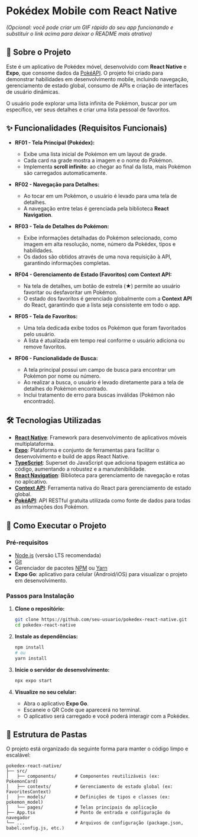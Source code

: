 
# Pokédex Mobile com React Native

*(Opcional: você pode criar um GIF rápido do seu app funcionando e substituir o link acima para deixar o README mais atrativo)*

## 📖 Sobre o Projeto

Este é um aplicativo de Pokédex móvel, desenvolvido com **React Native** e **Expo**, que consome dados da [PokéAPI](https://pokeapi.co/). O projeto foi criado para demonstrar habilidades em desenvolvimento mobile, incluindo navegação, gerenciamento de estado global, consumo de APIs e criação de interfaces de usuário dinâmicas.

O usuário pode explorar uma lista infinita de Pokémon, buscar por um específico, ver seus detalhes e criar uma lista pessoal de favoritos.

## ✨ Funcionalidades (Requisitos Funcionais)

  - **RF01 - Tela Principal (Pokédex):**

      - Exibe uma lista inicial de Pokémon em um layout de grade.
      - Cada card na grade mostra a imagem e o nome do Pokémon.
      - Implementa **scroll infinito**: ao chegar ao final da lista, mais Pokémon são carregados automaticamente.

  - **RF02 - Navegação para Detalhes:**

      - Ao tocar em um Pokémon, o usuário é levado para uma tela de detalhes.
      - A navegação entre telas é gerenciada pela biblioteca **React Navigation**.

  - **RF03 - Tela de Detalhes do Pokémon:**

      - Exibe informações detalhadas do Pokémon selecionado, como imagem em alta resolução, nome, número da Pokédex, tipos e habilidades.
      - Os dados são obtidos através de uma nova requisição à API, garantindo informações completas.

  - **RF04 - Gerenciamento de Estado (Favoritos) com Context API:**

      - Na tela de detalhes, um botão de estrela (★) permite ao usuário favoritar ou desfavoritar um Pokémon.
      - O estado dos favoritos é gerenciado globalmente com a **Context API** do React, garantindo que a lista seja consistente em todo o app.

  - **RF05 - Tela de Favoritos:**

      - Uma tela dedicada exibe todos os Pokémon que foram favoritados pelo usuário.
      - A lista é atualizada em tempo real conforme o usuário adiciona ou remove favoritos.

  - **RF06 - Funcionalidade de Busca:**

      - A tela principal possui um campo de busca para encontrar um Pokémon por nome ou número.
      - Ao realizar a busca, o usuário é levado diretamente para a tela de detalhes do Pokémon encontrado.
      - Inclui tratamento de erro para buscas inválidas (Pokémon não encontrado).

## 🛠️ Tecnologias Utilizadas

  - **[React Native](https://reactnative.dev/)**: Framework para desenvolvimento de aplicativos móveis multiplataforma.
  - **[Expo](https://expo.dev/)**: Plataforma e conjunto de ferramentas para facilitar o desenvolvimento e build de apps React Native.
  - **[TypeScript](https://www.typescriptlang.org/)**: Superset do JavaScript que adiciona tipagem estática ao código, aumentando a robustez e a manutenibilidade.
  - **[React Navigation](https://reactnavigation.org/)**: Biblioteca para gerenciamento de navegação e rotas no aplicativo.
  - **[Context API](https://react.dev/reference/react/useContext)**: Ferramenta nativa do React para gerenciamento de estado global.
  - **[PokéAPI](https://pokeapi.co/)**: API RESTful gratuita utilizada como fonte de dados para todas as informações dos Pokémon.

## 🚀 Como Executar o Projeto

### Pré-requisitos

  - [Node.js](https://nodejs.org/en/) (versão LTS recomendada)
  - [Git](https://git-scm.com/)
  - Gerenciador de pacotes [NPM](https://www.npmjs.com/) ou [Yarn](https://yarnpkg.com/)
  - **Expo Go**: aplicativo para celular (Android/iOS) para visualizar o projeto em desenvolvimento.

### Passos para Instalação

1.  **Clone o repositório:**

    ```bash
    git clone https://github.com/seu-usuario/pokedex-react-native.git
    cd pokedex-react-native
    ```

2.  **Instale as dependências:**

    ```bash
    npm install
    # ou
    yarn install
    ```

3.  **Inicie o servidor de desenvolvimento:**

    ```bash
    npx expo start
    ```

4.  **Visualize no seu celular:**

      - Abra o aplicativo **Expo Go**.
      - Escaneie o QR Code que aparecerá no terminal.
      - O aplicativo será carregado e você poderá interagir com a Pokédex.

## 📁 Estrutura de Pastas

O projeto está organizado da seguinte forma para manter o código limpo e escalável:

```
pokedex-react-native/
├── src/
│   ├── components/       # Componentes reutilizáveis (ex: PokemonCard)
│   ├── contexts/         # Gerenciamento de estado global (ex: FavoritesContext)
│   ├── models/           # Definições de tipos e classes (ex: pokemon_model)
│   └── pages/            # Telas principais da aplicação
├── App.tsx               # Ponto de entrada e configuração do navegador
└── ...                   # Arquivos de configuração (package.json, babel.config.js, etc.)
```
